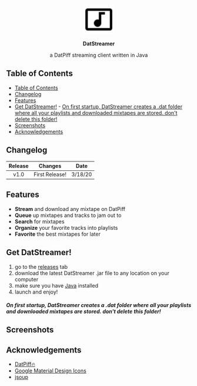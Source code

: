<p align="center">
    <img src="https://raw.githubusercontent.com/petabite/DatStreamer/master/src/imgs/icon.png" width="80">
</p>
<p align="center">
    <strong>DatStreamer</strong>
</p>
<p align="center">
    a DatPiff streaming client written in Java
</p>

## Table of Contents
- [Table of Contents](#table-of-contents)
- [Changelog](#changelog)
- [Features](#features)
- [Get DatStreamer!](#get-datstreamer)
      - [On first startup, DatStreamer creates a .dat folder where all your playlists and downloaded mixtapes are stored. don't delete this folder!](#on-first-startup-datstreamer-creates-a-dat-folder-where-all-your-playlists-and-downloaded-mixtapes-are-stored-dont-delete-this-folder)
- [Screenshots](#screenshots)
- [Acknowledgements](#acknowledgements)
  
## Changelog
| Release |    Changes     |  Date   |
| :-----: | :------------: | :-----: |
|  v1.0   | First Release! | 3/18/20 |

## Features
- **Stream** and download any mixtape on DatPiff
- **Queue** up mixtapes and tracks to jam out to
- **Search** for mixtapes
- **Organize** your favorite tracks into playlists
- **Favorite** the best mixtapes for later

## Get DatStreamer!
1. go to the [releases](https://github.com/petabite/DatStreamer/releases) tab
2. download the latest DatStreamer .jar file to any location on your computer
3. make sure you have [Java](https://www.java.com/en/download/) installed
4. launch and enjoy!

##### On first startup, DatStreamer creates a .dat folder where all your playlists and downloaded mixtapes are stored. don't delete this folder!

## Screenshots


## Acknowledgements
- [DatPiff🔥](https://www.datpiff.com/)
- [Google Material Design Icons](https://material.io/resources/icons/?style=baseline)
- [jsoup](https://jsoup.org/)